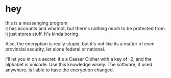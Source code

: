 # hey
this is a messenging program\
it has accounts and whatnot, but there's nothing much to be protected from. it just stores stuff. It's kinda boring.


Also, the encryption is really stupid, but it's not like its a matter of even provincial security, let alone federal or national.

I'll let you in on a secret: it's a Caesar Cipher with a key of -2, and the alphabet is unicode. Use this knowledge wisely. The software, if used anywhere, is liable to have the encryption changed.


